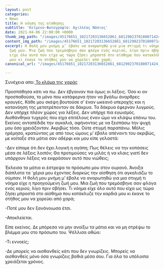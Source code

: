 ```yaml
---
layout: post
categories:
- News
title: Η νόηση της αίσθησης
subtitle: 'Κείμενο-Φωτογραφία: Αχιλλέας Νάσιος'
date: 2021-04-06 22:00:00 +0000
thumb_img_path: "/images/45176651_10217203136652861_6812902370180071424_n.jpeg"
content_img_path: "/images/45176651_10217203136652861_6812902370180071424_n.jpeg"
excerpt: Η θολή μου μνήμη μ’ έβαλε να αναρωτηθώ για μια στιγμή τι νόημα είχε η προηγούμενη
  ζωή μου. Μια ζωή που τρεμόσβηνε σαν φλόγα ενός κεριού, λίγο πριν σβήσει. Τι νόημα
  είχε όλο αυτό που είχα ως τώρα ζήσει μπροστά στο αίσθημα που κατακλύζε την καρδιά
  μου κι έκανε το στήθος μου να χορεύει από χαρά;
canonical_url: "/images/45176651_10217203136652861_6812902370180071424_n.jpeg"

---
```

Συνέχεια απο:<a href="https://hocusphotus.com/posts/anodus-54/" target="blank"> Το κλάμα της χαράς</a>

Προσπάθησα κάτι να πω. Δεν έβγαιναν πια όμως οι λέξεις. Όσο κι αν προσπαθούσα, το μόνο που κατάφερνα ήταν να βγάλω άναρθρες κραυγές. Κάθε μου σκέψη βουτούσε σ’ έναν ωκεανό υπεροχής και η κατανόηση της μετατρέπονταν σε δάκρυα. Τα δάκρυα έφερναν λυγμούς. Δεν υπήρχε πλέον χώρος για λέξεις. Δεν υπήρχε πια εγωισμός. Αισθάνθηκα τυχερός που είχα επιτέλους έναν ώμο να κλάψω επάνω του. Εκείνος ανταπέδιδε την αγκαλιά, αφήνοντας με να ξεσπάσω την ψυχή μου όσο χρειάζονταν. Ακριβώς τόσο. Ούτε στιγμή παραπάνω. Μόλις ηρέμησα, κρατώντας με από τους ώμους μ’ έβαλε απέναντι του ακριβώς, με κοίταξε στα μάτια σαν αδέρφι και μου είπε γελαστά:

\-Δεν είπαμε ότι δεν έχει λογική η αγάπη; Πως θέλεις να την κοπάσεις μέσα σε λέξεις λοιπόν; Θα προτιμούσες να μιλάς ή να κλαις γιατί δεν υπάρχουν λέξεις να εκφράσουν αυτό που νιώθεις;

Έκλεισα τα μάτια κι έστρεψα το πρόσωπο μου στον ουρανό. Άνοιξα διάπλατα τα ΄χέρια μου έχοντας διαρκώς την αίσθηση ότι αγκαλιάζω το σύμπαν. Η θολή μου μνήμη μ’ έβαλε να αναρωτηθώ για μια στιγμή τι νόημα είχε η προηγούμενη ζωή μου. Μια ζωή που τρεμόσβηνε σαν φλόγα ενός κεριού, λίγο πριν σβήσει. Τι νόημα είχε όλο αυτό που είχα ως τώρα ζήσει μπροστά στο αίσθημα που κατάκλυζε την καρδιά μου κι έκανε το στήθος μου να χορεύει από χαρά;

\-Ποτέ μου δεν ξανάνοιωσα έτσι.

\-Αποκλείεται.

Είπε εκείνος. Δε μπόρεσα να μην ανοίξω τα μάτια και να μη στρέψω το βλέμμα μου στο πρόσωπο του. Ψέλλισα αθώα:

\-Τι εννοείς;

\-Δε μπορείς να αισθανθείς κάτι που δεν γνωρίζεις. Μπορείς να αισθανθείς μόνο όσα γνωρίζεις βαθιά μέσα σου. Για όλα τα υπόλοιπα χρειάζεται χρόνος.